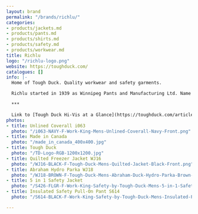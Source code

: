 ```yaml
---
layout: brand
permalink: "/brands/richlu/"
categories:
- products/jackets.md
- products/pants.md
- products/shirts.md
- products/safety.md
- products/workwear.md
title: Richlu
logo: "/richlu-logo.png"
website: https://toughduck.com/
catalogues: []
info: |-
  Home of Tough Duck. Quality workwear and safety garments.

  Richlu started in 1939 as Winnipeg Pants and Manufacturing Ltd. Name was changed to Richlu in 1960.

  ***

  Link to [Tough Duck Hi-Vis at a Glance](https://toughduck.com/articles/hi-vis-at-a-glance/)
photos:
- title: Unlined Coverall i063
  photo: "/i063-NAVY-F-Work-King-Mens-Unlined-Coverall-Navy-Front.png"
- title: Made in Canada
  photo: "/made_in_canada_400x400.jpg"
- title: Tough Duck
  photo: "/TD-Logo-RGB-1200x1200.jpg"
- title: Quilted Freezer Jacket WJ16
  photo: "/WJ16-BLACK-F-Tough-Duck-Mens-Quilted-Jacket-Black-Front.png"
- title: Abraham Hydro Parka WJ18
  photo: "/WJ18-BROWN-F-Tough-Duck-Mens-Abraham-Duck-Hydro-Parka-Brown-Front.png"
- title: 5 in 1 Safety Jacket
  photo: "/S426-FLGR-F-Work-King-Safety-by-Tough-Duck-Mens-5-in-1-Safety-Jacket-Fluorescent-Green-Front.png"
- title: Insulated Safety Pull-On Pant S614
  photo: "/S614-BLACK-F-Work-King-Safety-by-Tough-Duck-Mens-Insulated-Pull-On-Hi-Vis-Safety-Pant-Black-Front.png"

---
```

